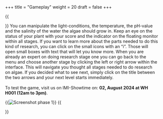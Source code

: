 +++
title = "Gameplay"
weight = 20
draft = false
+++

{{<section title="Gameplay">}}
You can manipulate the light-conditions, the temperature, the pH-value and the salinity of the water the algae should grow in. Keep an eye on the status of your plant with your score and the indicator on the floating monitor within all stages.
If you want to learn more about the parts needed to do this kind of research, you can click on the small icons with an “i”. Those will open small boxes with text that will let you know more.
When you are already an expert on doing research stage one you can go back to the menu and choose another stage by clicking the left or right arrow within the interface. This will navigate you thought all stages needed to do research on algae. If you decided what to see next, simply click on the title between the two arrows and your next level starts immediately. 
<br><br> 
To test the game, visit us on IMI-Showtime on: <strong>02, August 2024 at WH H001 (12am to 3pm)</strong>.

{{<image src="Screenshot_Phase_1.jpg" alt="Screenshot phase 1">}}
{{</section>}}